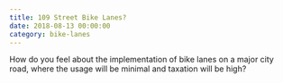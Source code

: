 ```yaml
---
title: 109 Street Bike Lanes?
date: 2018-08-13 00:00:00
category: bike-lanes
---
```


How do you feel about the implementation of bike lanes on a major city road, where the usage will be minimal and taxation will be high?
